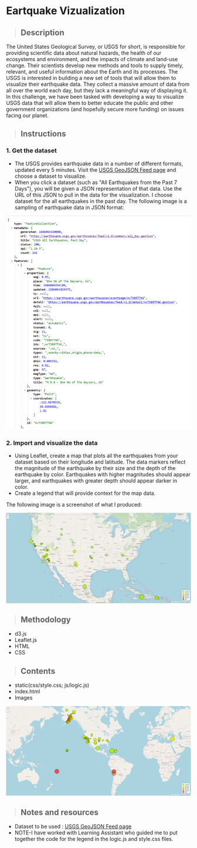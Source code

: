 # Eartquake Vizualization

>## Description

The United States Geological Survey, or USGS for short, is responsible for providing scientific data about natural hazards, the health of our ecosystems and environment, and the impacts of climate and land-use change. Their scientists develop new methods and tools to supply timely, relevant, and useful information about the Earth and its processes.
The USGS is interested in building a new set of tools that will allow them to visualize their earthquake data. They collect a massive amount of data from all over the world each day, but they lack a meaningful way of displaying it. In this challenge, we have been tasked with developing a way to visualize USGS data that will allow them to better educate the public and other government organizations (and hopefully secure more funding) on issues facing our planet.

>## Instructions

### 1. Get the dataset
* The USGS provides earthquake data in a number of different formats, updated every 5 minutes. Visit the [USGS GeoJSON Feed page](https://earthquake.usgs.gov/earthquakes/feed/v1.0/geojson.php) and choose a dataset to visualize.
* When you click a dataset (such as "All Earthquakes from the Past 7 Days"), you will be given a JSON representation of that data. Use the URL of this JSON to pull in the data for the visualization. I choose dataset for the all earthquakes in the past day. The following image is a sampling of earthquake data in JSON format:

![alt_text](https://github.com/AnitaGj1/Leaflet-challenge/blob/main/Images/json.png)
### 2. Import and visualize the data
* Using Leaflet, create a map that plots all the earthquakes from your dataset based on their longitude and latitude. The data markers reflect the magnitude of the earthquake by their size and the depth of the earthquake by color. Earthquakes with higher magnitudes should appear larger, and earthquakes with greater depth should appear darker in color.
* Create a legend that will provide context for the map data.

The following image is a screenshot of what I produced:

![alt text](https://github.com/AnitaGj1/Leaflet-challenge/blob/main/Images/USAMap.png)

>## Methodology

* d3.js
* Leaflet.js
* HTML
* CSS


>## Contents

* static(css/style.css; js/logic.js)
* index.html
* Images

![alt text](https://github.com/AnitaGj1/Leaflet-challenge/blob/main/Images/WorldMap.png)

>## Notes and resources
* Dataset to be used : [USGS GeoJSON Feed page](https://earthquake.usgs.gov/earthquakes/feed/v1.0/geojson.php)
* NOTE-I have worked with Learning Assistant who guided me to put together the code for the legend in the logic.js and style.css files. 


